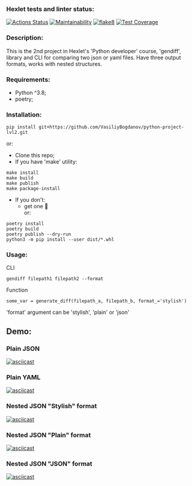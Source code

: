 ### Hexlet tests and linter status:
[![Actions Status](https://github.com/VasiliyBogdanov/python-project-lvl2/workflows/hexlet-check/badge.svg)](https://github.com/VasiliyBogdanov/python-project-lvl2/actions)
[![Maintainability](https://api.codeclimate.com/v1/badges/6ff1868af3e92f0dd252/maintainability)](https://codeclimate.com/github/VasiliyBogdanov/python-project-lvl2/maintainability)
[![flake8](https://github.com/VasiliyBogdanov/python-project-lvl2/actions/workflows/flake8.yml/badge.svg)](https://github.com/VasiliyBogdanov/python-project-lvl2/actions/workflows/flake8.yml)
[![Test Coverage](https://api.codeclimate.com/v1/badges/6ff1868af3e92f0dd252/test_coverage)](https://codeclimate.com/github/VasiliyBogdanov/python-project-lvl2/test_coverage)
### Description:
This is the 2nd project in Hexlet's 'Python developer' course, 'gendiff', library and CLI for comparing two json or yaml files.
Have three output formats, works with nested structures.
### Requirements: 
- Python ^3.8;
- poetry;
### Installation:
```
pip install git+https://github.com/VasiliyBogdanov/python-project-lvl2.git
```
or:
- Clone this repo;
- If you have 'make' utility:
```
make install
make build
make publish
make package-install
```
- If you don't:
    - get one 🧐  
or:
```
poetry install
poetry build
poetry publish --dry-run
python3 -m pip install --user dist/*.whl
```
### Usage:
CLI
```
gendiff filepath1 filepath2 --format
```
Function
```
some_var = generate_diff(filepath_a, filepath_b, format_='stylish')
```
'format' argument can be 'stylish', 'plain' or 'json'
## Demo:
### Plain JSON
[![asciicast](https://asciinema.org/a/0lnFLtjxwiUARhaZerb0zFOdV.svg)](https://asciinema.org/a/0lnFLtjxwiUARhaZerb0zFOdV)
### Plain YAML
[![asciicast](https://asciinema.org/a/l3th2SqDS1cvC164cStZhKem4.svg)](https://asciinema.org/a/l3th2SqDS1cvC164cStZhKem4)
### Nested JSON "Stylish" format
[![asciicast](https://asciinema.org/a/gAcNJPgXBchj9EYqBEcVX2CQp.svg)](https://asciinema.org/a/gAcNJPgXBchj9EYqBEcVX2CQp)
### Nested JSON "Plain" format
[![asciicast](https://asciinema.org/a/fDs1z48oD6YperOtJrUDPI8ut.svg)](https://asciinema.org/a/fDs1z48oD6YperOtJrUDPI8ut)
### Nested JSON "JSON" format
[![asciicast](https://asciinema.org/a/sIH1aEfRI0jOpeJZAgIdIsI2R.svg)](https://asciinema.org/a/sIH1aEfRI0jOpeJZAgIdIsI2R)
